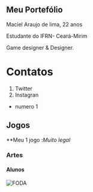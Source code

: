 ## Meu Portefólio

Maciel Araujo de lima, 22 anos 

Estudante do IFRN- Ceará-Mirim

Game designer & Designer.

# Contatos
1. Twitter
2. Instagran

- numero 1

## Jogos

**Meu 1 jogo :_Muito legal_

### Artes

#### Alunos

![FODA](https://www.google.com/search?q=rick+and+morty&safe=active&rlz=1C1GCEU_pt-BRBR824BR824&source=lnms&tbm=isch&sa=X&ved=0ahUKEwjzt8bN7KnfAhXFE5AKHWc2AnQQ_AUIECgD&biw=1920&bih=889#imgrc=6vxxkgipHsOMBM:)


